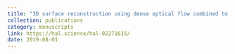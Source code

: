 ```yaml
---
title: "3D surface reconstruction using dense optical flow combined to feature matching: Application to endoscopy"
collection: publications
category: manuscripts
link: https://hal.science/hal-02271615/
date: 2019-08-01
---
```

